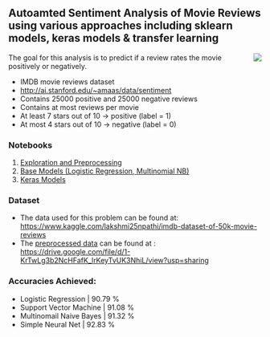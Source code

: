 ## Autoamted Sentiment Analysis of Movie Reviews using various approaches including sklearn models, keras models & transfer learning
<img src="https://i.imgur.com/lQNnqgi.png" align="right">
The goal for this analysis is to predict if a review rates the movie positively or negatively. 

- IMDB movie reviews dataset
- http://ai.stanford.edu/~amaas/data/sentiment
- Contains 25000 positive and 25000 negative reviews
- Contains at most reviews per movie
- At least 7 stars out of 10 $\rightarrow$ positive (label = 1)
- At most 4 stars out of 10 $\rightarrow$ negative (label = 0)

### <h3 align = "left">Notebooks</h3>
1. [Exploration and Preprocessing](https://github.com/SuryaPradeepM/Comprehensive-Sentiment-Analysis-of-Movie-Reviews-IMDB-dataset/blob/master/Data_exploration_Preprocess.ipynb)
2. [Base Models (Logistic Regression, Multinomial NB)](https://github.com/SuryaPradeepM/Comprehensive-Sentiment-Analysis-of-Movie-Reviews-IMDB-dataset/blob/master/Base_models_predictions.ipynb)
3. [Keras Models](https://github.com/SuryaPradeepM/Comprehensive-Sentiment-Analysis-of-Movie-Reviews-IMDB-dataset/blob/master/Keras_Models_predictions.ipynb)




### <h3 align = "left">Dataset </h3>
* The data used for this problem can be found at: https://www.kaggle.com/lakshmi25npathi/imdb-dataset-of-50k-movie-reviews
* The [preprocessed data]() can be found at : https://drive.google.com/file/d/1-KrTwLg3b2NcHFafK_lrKeyTvUK3NhiL/view?usp=sharing


### <h3 align = "left">Accuracies Achieved: </h3>
* Logistic Regression | 90.79 %
* Support Vector Machine | 91.08 %
* Multinomail Naive Bayes | 91.32 %
* Simple Neural Net | 92.83 %
